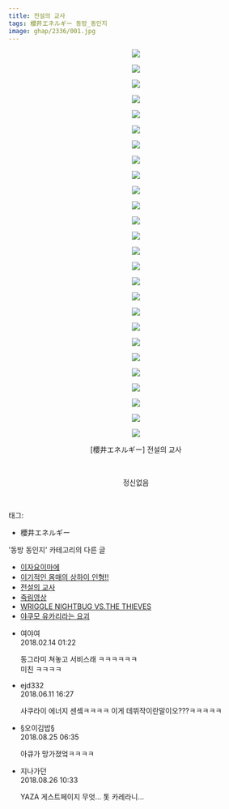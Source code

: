 ```yaml
---
title: 전설의 교사
tags: 櫻井エネルギー 동방_동인지
image: ghap/2336/001.jpg
---
```

<div class="article">
<p style="text-align: center; clear: none; float: none;"><img src="{{ site.nasurl }}/ghap/2336/001.jpg"/></p>
<p style="text-align: center; clear: none; float: none;"><img src="{{ site.nasurl }}/ghap/2336/002.jpg"/></p>
<p style="text-align: center; clear: none; float: none;"><img src="{{ site.nasurl }}/ghap/2336/003.jpg"/></p>
<p style="text-align: center; clear: none; float: none;"><img src="{{ site.nasurl }}/ghap/2336/004.jpg"/></p>
<p style="text-align: center; clear: none; float: none;"><img src="{{ site.nasurl }}/ghap/2336/005.jpg"/></p>
<p style="text-align: center; clear: none; float: none;"><img src="{{ site.nasurl }}/ghap/2336/006.jpg"/></p>
<p style="text-align: center; clear: none; float: none;"><img src="{{ site.nasurl }}/ghap/2336/007.jpg"/></p>
<p style="text-align: center; clear: none; float: none;"><img src="{{ site.nasurl }}/ghap/2336/008.jpg"/></p>
<p style="text-align: center; clear: none; float: none;"><img src="{{ site.nasurl }}/ghap/2336/009.jpg"/></p>
<p style="text-align: center; clear: none; float: none;"><img src="{{ site.nasurl }}/ghap/2336/010.jpg"/></p>
<p style="text-align: center; clear: none; float: none;"><img src="{{ site.nasurl }}/ghap/2336/011.jpg"/></p>
<p style="text-align: center; clear: none; float: none;"><img src="{{ site.nasurl }}/ghap/2336/012.jpg"/></p>
<p style="text-align: center; clear: none; float: none;"><img src="{{ site.nasurl }}/ghap/2336/013.jpg"/></p>
<p style="text-align: center; clear: none; float: none;"><img src="{{ site.nasurl }}/ghap/2336/014.jpg"/></p>
<p style="text-align: center; clear: none; float: none;"><img src="{{ site.nasurl }}/ghap/2336/015.jpg"/></p>
<p style="text-align: center; clear: none; float: none;"><img src="{{ site.nasurl }}/ghap/2336/016.jpg"/></p>
<p style="text-align: center; clear: none; float: none;"><img src="{{ site.nasurl }}/ghap/2336/017.jpg"/></p>
<p style="text-align: center; clear: none; float: none;"><img src="{{ site.nasurl }}/ghap/2336/018.jpg"/></p>
<p style="text-align: center; clear: none; float: none;"><img src="{{ site.nasurl }}/ghap/2336/019.jpg"/></p>
<p style="text-align: center; clear: none; float: none;"><img src="{{ site.nasurl }}/ghap/2336/020.jpg"/></p>
<p style="text-align: center; clear: none; float: none;"><img src="{{ site.nasurl }}/ghap/2336/021.jpg"/></p>
<p style="text-align: center; clear: none; float: none;"><img src="{{ site.nasurl }}/ghap/2336/022.jpg"/></p>
<p style="text-align: center; clear: none; float: none;"><img src="{{ site.nasurl }}/ghap/2336/023.jpg"/></p>
<p style="text-align: center; clear: none; float: none;"><img src="{{ site.nasurl }}/ghap/2336/024.jpg"/></p>
<p style="text-align: center; clear: none; float: none;"><img src="{{ site.nasurl }}/ghap/2336/025.jpg"/></p>
<p style="text-align: center; clear: none; float: none;"><img src="{{ site.nasurl }}/ghap/2336/026.jpg"/></p>
<p style="text-align: center; clear: none; float: none;">[櫻井エネルギー] 전설의 교사</p>
<p style="text-align: center; clear: none; float: none;"><br/></p>
<p style="text-align: center; clear: none; float: none;">정신없음</p>
<p><br/></p>
</div><div class="tagTrail">
<p>태그: </p>
<ul>
<li>櫻井エネルギー</li>
</ul>
</div><div class="another">
<p>'동방 동인지' 카테고리의 다른 글</p>
<ul>
<li><a href="/2016-09-25-ghap_2338">이자요이마에</a></li>
<li><a href="/2016-09-25-ghap_2337">이기적인 몸매의 상하이 인형!!</a></li>
<li><a href="/2016-09-25-ghap_2336">전설의 교사</a></li>
<li><a href="/2016-09-25-ghap_2335">죽림영상</a></li>
<li><a href="/2016-09-25-ghap_2334">WRIGGLE NIGHTBUG VS.THE THIEVES</a></li>
<li><a href="/2016-09-25-ghap_2332">야쿠모 유카리라는 요괴</a></li>
</ul>
</div><div class="cb_module cb_fluid">
<div class="cb_wrt cb_profile">
<div class="comment">
<ul>
<li class="cb_thumb_off" id="comment15199264">
<div class="cb_comment_area">
<div class="cb_info_area">
<div class="cb_section">
<span class="cb_nick_name">여야여</span>
</div>
<div class="cb_section">
<span class="cb_date">2018.02.14 01:22 </span>
</div>
</div>
<div class="cb_dsc_comment">
<p class="cb_dsc">
											동그라미 쳐놓고 서비스래 ㅋㅋㅋㅋㅋㅋ<br/>
미친 ㅋㅋㅋㅋ
										</p>
</div>
</div></li>
<li class="cb_thumb_off" id="comment15269341">
<div class="cb_comment_area">
<div class="cb_info_area">
<div class="cb_section">
<span class="cb_nick_name">ejd332</span>
</div>
<div class="cb_section">
<span class="cb_date">2018.06.11 16:27 </span>
</div>
</div>
<div class="cb_dsc_comment">
<p class="cb_dsc">
											사쿠라이 에너지 센셐ㅋㅋㅋㅋ 이게 데뷔작이란말이오???ㅋㅋㅋㅋㅋ
										</p>
</div>
</div></li>
<li class="cb_thumb_off" id="comment15317003">
<div class="cb_comment_area">
<div class="cb_info_area">
<div class="cb_section">
<span class="cb_nick_name">§오이김밥§</span>
</div>
<div class="cb_section">
<span class="cb_date">2018.08.25 06:35 </span>
</div>
</div>
<div class="cb_dsc_comment">
<p class="cb_dsc">
											아큐가 망가졌엌ㅋㅋㅋㅋ
										</p>
</div>
</div></li>
<li class="cb_thumb_off" id="comment15317863">
<div class="cb_comment_area">
<div class="cb_info_area">
<div class="cb_section">
<span class="cb_nick_name">지나가던</span>
</div>
<div class="cb_section">
<span class="cb_date">2018.08.26 10:33 </span>
</div>
</div>
<div class="cb_dsc_comment">
<p class="cb_dsc">
											YAZA 게스트페이지 무엇... 톳 카레라니...
										</p>
</div>
</div></li>
</ul>
</div>
</div><!-- commentList close -->
</div>